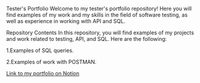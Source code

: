 Tester's Portfolio
Welcome to my tester's portfolio repository! Here you will find examples of my work and my skills in the field of software testing, as well as experience in working with API and SQL.

Repository Contents
In this repository, you will find examples of my projects and work related to testing, API, and SQL. Here are the following:

 1.Examples of SQL queries.

 2.Examples of work with POSTMAN.

[Link to my portfolio on Notion](https://dear-i-d94.notion.site/main-f0a1475e53aa42cf84234c405024af31?pvs=4)
